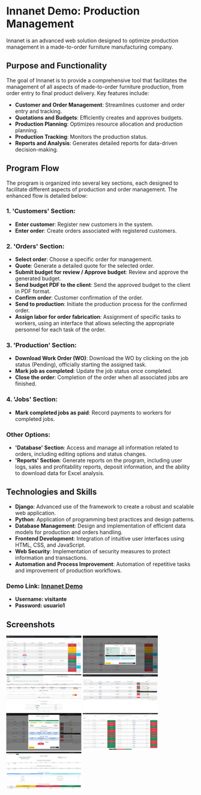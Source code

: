 # Innanet Demo: Production Management

Innanet is an advanced web solution designed to optimize production management in a made-to-order furniture manufacturing company.

## Purpose and Functionality

The goal of Innanet is to provide a comprehensive tool that facilitates the management of all aspects of made-to-order furniture production, from order entry to final product delivery. Key features include:

- **Customer and Order Management**: Streamlines customer and order entry and tracking.
- **Quotations and Budgets**: Efficiently creates and approves budgets.
- **Production Planning**: Optimizes resource allocation and production planning.
- **Production Tracking**: Monitors the production status.
- **Reports and Analysis**: Generates detailed reports for data-driven decision-making.

## Program Flow

The program is organized into several key sections, each designed to facilitate different aspects of production and order management. The enhanced flow is detailed below:

### 1. 'Customers' Section:
- **Enter customer**: Register new customers in the system.
- **Enter order**: Create orders associated with registered customers.

### 2. 'Orders' Section:
- **Select order**: Choose a specific order for management.
- **Quote**: Generate a detailed quote for the selected order.
- **Submit budget for review / Approve budget**: Review and approve the generated budget.
- **Send budget PDF to the client**: Send the approved budget to the client in PDF format.
- **Confirm order**: Customer confirmation of the order.
- **Send to production**: Initiate the production process for the confirmed order.
- **Assign labor for order fabrication**: Assignment of specific tasks to workers, using an interface that allows selecting the appropriate personnel for each task of the order.

### 3. 'Production' Section:
- **Download Work Order (WO)**: Download the WO by clicking on the job status (Pending), officially starting the assigned task.
- **Mark job as completed**: Update the job status once completed.
- **Close the order**: Completion of the order when all associated jobs are finished.

### 4. 'Jobs' Section:
- **Mark completed jobs as paid**: Record payments to workers for completed jobs.

### Other Options:
- **'Database' Section**: Access and manage all information related to orders, including editing options and status changes.
- **'Reports' Section**: Generate reports on the program, including user logs, sales and profitability reports, deposit information, and the ability to download data for Excel analysis.

## Technologies and Skills

- **Django**: Advanced use of the framework to create a robust and scalable web application.
- **Python**: Application of programming best practices and design patterns.
- **Database Management**: Design and implementation of efficient data models for production and orders handling.
- **Frontend Development**: Integration of intuitive user interfaces using HTML, CSS, and JavaScript.
- **Web Security**: Implementation of security measures to protect information and transactions.
- **Automation and Process Improvement**: Automation of repetitive tasks and improvement of production workflows.

### Demo Link: [Innanet Demo](https://innanet.fgrob.cl)
   - **Username: visitante**
   - **Password: usuario1**
     
## Screenshots
<img src="https://github.com/fgrob/innanet-demo/blob/main/Screenshots/Home.png?raw=true" width="200" height="100"></img>
<img src="https://github.com/fgrob/innanet-demo/blob/main/Screenshots/Home-modal.png?raw=true" width="200" height="100"></img>
<img src="https://github.com/fgrob/innanet-demo/blob/main/Screenshots/Presupuesto.png?raw=true" width="200" height="100"></img>
<img src="https://github.com/fgrob/innanet-demo/blob/main/Screenshots/Produccion.png?raw=true" width="200" height="100"></img>
<img src="https://github.com/fgrob/innanet-demo/blob/main/Screenshots/Produccion-modal.png?raw=true" width="200" height="100"></img>
<img src="https://github.com/fgrob/innanet-demo/blob/main/Screenshots/Trabajos.png?raw=true" width="200" height="100"></img>
<img src="https://github.com/fgrob/innanet-demo/blob/main/Screenshots/Informe%20Resumen.png?raw=true" width="200" height="100"></img>



